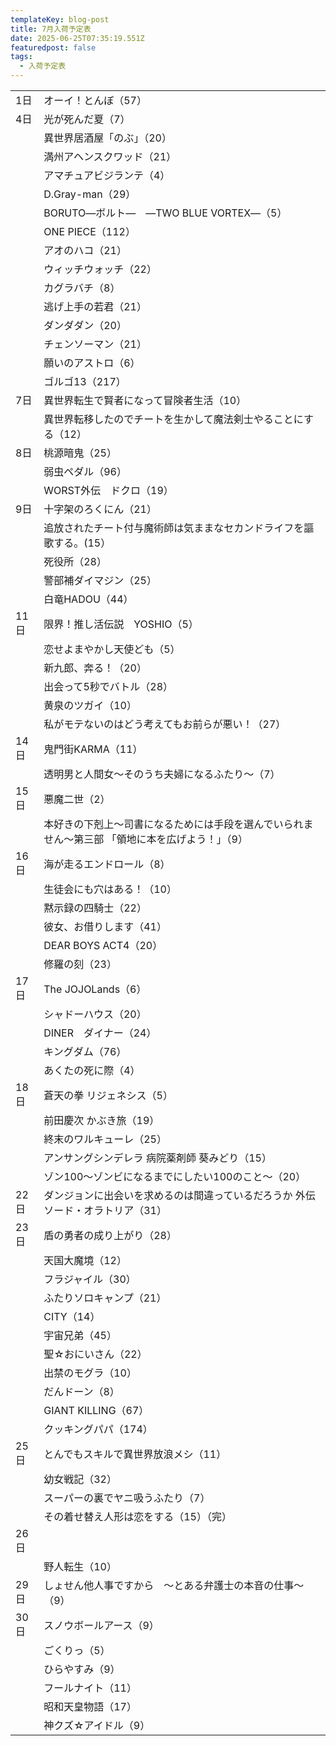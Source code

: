 ```yaml
---
templateKey: blog-post
title: 7月入荷予定表
date: 2025-06-25T07:35:19.551Z
featuredpost: false
tags:
  - 入荷予定表
---
```

<!--\\[if !mso]>
<style>
v\:* {behavior:url(#default#VML);}
o\:* {behavior:url(#default#VML);}
x\:* {behavior:url(#default#VML);}
.shape {behavior:url(#default#VML);}
</style>
<!\\[endif]-->

|                        |                                                   |
| ---------------------- | ------------------------------------------------- |
| <!--StartFragment-->1日 | オーイ！とんぼ（57）                                       |
| 4日                     | 光が死んだ夏（7）                                         |
| 　                      | 異世界居酒屋「のぶ」（20）                                    |
| 　                      | 満州アヘンスクワッド（21）                                    |
| 　                      | アマチュアビジランテ（4）                                     |
| 　                      | D.Gray-man（29）                                    |
| 　                      | BORUTO―ボルト―　―TWO BLUE VORTEX―（5）                  |
| 　                      | ONE PIECE（112）                                    |
| 　                      | アオのハコ（21）                                         |
| 　                      | ウィッチウォッチ（22）                                      |
| 　                      | カグラバチ（8）                                          |
| 　                      | 逃げ上手の若君（21）                                       |
| 　                      | ダンダダン（20）                                         |
| 　                      | チェンソーマン（21）                                       |
| 　                      | 願いのアストロ（6）                                        |
| 　                      | ゴルゴ13（217）                                        |
| 7日                     | 異世界転生で賢者になって冒険者生活（10）                             |
| 　                      | 異世界転移したのでチートを生かして魔法剣士やることにする（12）                  |
| 8日                     | 桃源暗鬼（25）                                          |
| 　                      | 弱虫ペダル（96）                                         |
| 　                      | WORST外伝　ドクロ（19）                                   |
| 9日                     | 十字架のろくにん（21）                                      |
| 　                      | 追放されたチート付与魔術師は気ままなセカンドライフを謳歌する。(15）               |
| 　                      | 死役所（28）                                           |
| 　                      | 警部補ダイマジン（25）                                      |
| 　                      | 白竜HADOU（44）                                       |
| 11日                    | 限界！推し活伝説　YOSHIO（5）                                |
| 　                      | 恋せよまやかし天使ども（5）                                    |
| 　                      | 新九郎、奔る！（20）                                       |
| 　                      | 出会って5秒でバトル（28）                                    |
| 　                      | 黄泉のツガイ（10）                                        |
| 　                      | 私がモテないのはどう考えてもお前らが悪い！（27）                         |
| 14日                    | 鬼門街KARMA（11）                                      |
| 　                      | 透明男と人間女～そのうち夫婦になるふたり～（7）                          |
| 15日                    | 悪魔二世（2）                                           |
| 　                      | 本好きの下剋上～司書になるためには手段を選んでいられません～第三部 「領地に本を広げよう！」（9） |
| 16日                    | 海が走るエンドロール（8）                                     |
| 　                      | 生徒会にも穴はある！（10）                                    |
| 　                      | 黙示録の四騎士（22）                                       |
| 　                      | 彼女、お借りします（41）                                     |
| 　                      | DEAR BOYS ACT4（20）                                |
| 　                      | 修羅の刻（23）                                          |
| 17日                    | The JOJOLands（6）                                  |
| 　                      | シャドーハウス（20）                                       |
| 　                      | DINER　ダイナー（24）                                    |
| 　                      | キングダム（76）                                         |
| 　                      | あくたの死に際（4）                                        |
| 18日                    | 蒼天の拳 リジェネシス（5）                                    |
| 　                      | 前田慶次 かぶき旅（19）                                     |
| 　                      | 終末のワルキューレ（25）                                     |
| 　                      | アンサングシンデレラ 病院薬剤師 葵みどり（15）                         |
| 　                      | ゾン100～ゾンビになるまでにしたい100のこと～（20）                     |
| 22日                    | ダンジョンに出会いを求めるのは間違っているだろうか 外伝　ソード・オラトリア（31）        |
| 23日                    | 盾の勇者の成り上がり（28）                                    |
| 　                      | 天国大魔境（12）                                         |
| 　                      | フラジャイル（30）                                        |
| 　                      | ふたりソロキャンプ（21）                                     |
| 　                      | CITY（14）                                          |
| 　                      | 宇宙兄弟（45）                                          |
| 　                      | 聖☆おにいさん（22）                                       |
| 　                      | 出禁のモグラ（10）                                        |
| 　                      | だんドーン（8）                                          |
| 　                      | GIANT KILLING（67）                                 |
| 　                      | クッキングパパ（174）                                      |
| 25日                    | とんでもスキルで異世界放浪メシ（11）                               |
| 　                      | 幼女戦記（32）                                          |
| 　                      | スーパーの裏でヤニ吸うふたり（7）                                 |
| 　                      | その着せ替え人形は恋をする（15）（完）                              |
| 26日                    |                                                   |
| 　                      | 野人転生（10）                                          |
| 29日                    | しょせん他人事ですから　～とある弁護士の本音の仕事～（9）                     |
| 30日                    | スノウボールアース（9）                                      |
| 　                      | ごくりっ（5）                                           |
| 　                      | ひらやすみ（9）                                          |
| 　                      | フールナイト（11）                                        |
| 　                      | 昭和天皇物語（17）                                        |
| 　                      | 神クズ☆アイドル（9）<!--EndFragment-->                     |